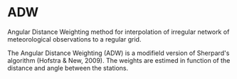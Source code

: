 # ADW
Angular Distance Weighting method for interpolation of irregular network of meteorological observations to a regular grid.

The Angular Distance Weighting (ADW) is a modifield version of Sherpard's algorithm (Hofstra & New, 2009). The weights are estimed in function of the distance and angle between the stations. 



